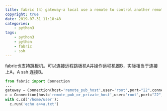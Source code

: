 ```yaml
---
title: fabric (4) gateway-a local use a remote to control another remote
copyright: true
date: 2019-07-31 11:18:48
categories:
    - python3
tags:
    - python3
    - python
    - fabric
    - ssh
---
```

fabric也支持跳板机。可以连接远程跳板机A并操作远程机器B，实际相当于连接上A，A ssh 连接B。

<!-- more -->

```python
from fabric import Connection
...
gateway = Connection(host='remote_pub_host',user='root',port="22",connect_kwargs={'password':'password'})
c = Connection(host='remote_pub_or_private_host',user='root',port="22",connect_kwargs={'password':'password'},gateway=gateway)
with c.cd('/home/user'):
  c.run('echo a>>a.txt')
```